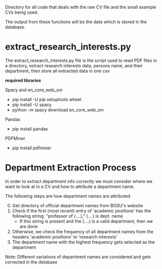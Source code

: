 Directory for all code that deals with the raw CV file and the small example CVs being used.

The output from these functions will be the data which is stored in the database.

# extract_research_interests.py

The extract_research_interests.py file is the script used to read PDF files in a directory, extract research interests data, persons name, and their department, then store all extracted data in one csv

**required libraries**

Spacy and en_core_web_sm
* pip install -U pip setuptools wheel
* pip install -U spacy
* python -m spacy download en_core_web_sm

Pandas
* pip install pandas

PDFMiner
* pip install pdfminer


# Department Extraction Process

In order to extract department info correctly we must consider where we want to look at in a CV and how to attribute a department name.

The following steps are how department names are attributed.

0. Get directory of official department names from BGSU's website
1. Check if the first (most recent) entry of 'academic positions' has the following string: "professor of (....)," (....) is dept. name
    * If this string is present and the (....) is a valid department, then we are done
2. Otherwise, we check the frequency of all department names from the headers 'academic positions' to 'research interests'
3. The department name with the highest frequency gets selected as the department

Note: Different variations of department names are considered and gets corrected in the database
